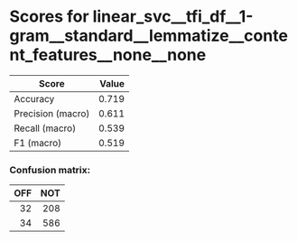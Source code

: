 # Scores for linear_svc__tfi_df__1-gram__standard__lemmatize__content_features__none__none
|      Score      |Value|
|-----------------|----:|
|Accuracy         |0.719|
|Precision (macro)|0.611|
|Recall (macro)   |0.539|
|F1 (macro)       |0.519|

### Confusion matrix:
|OFF|NOT|
|--:|--:|
| 32|208|
| 34|586|
